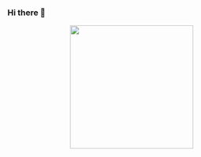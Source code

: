 ### Hi there 👋
<div align = "center">
  <img src = "https://studio.code.org/v3/assets/vuNo7tyykuCe9jPv2rZeq9YHW91p50BUj5LNgsDJF4U/Boss_Isaac.gif" width = "250">
</div>
<!--
**CarlosMoralesR/CarlosMoralesR** is a ✨ _special_ ✨ repository because its `README.md` (this file) appears on your GitHub profile.

Here are some ideas to get you started:

- 🔭 I’m currently working on ...
- 🌱 I’m currently learning ...
- 👯 I’m looking to collaborate on ...
- 🤔 I’m looking for help with ...
- 💬 Ask me about ...
- 📫 How to reach me: ...
- 😄 Pronouns: ...
- ⚡ Fun fact: ...
-->
